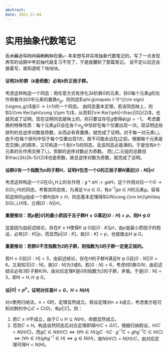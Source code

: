 ```yaml
---
abstract: 
date: 2021-11-04
---
```


# 实用抽象代数笔记

~~丢点最近写的内容刷刷存在感。~~
本来想写非实用抽象代数笔记的，写了一点发现再写的话期中考前抽代就复习不完了，于是就腰斩了那篇笔记。
说不定以后还会接着写，谁知道呢？咕咕咕。

#### 证明$2k$阶群（$k$是奇数）必有$k$阶正规子群。

考虑这样构造一个同态：用任意方式有序化$2k$阶群$G$的元素，将$G$每个元素$g$的左作用看作对$G$中元素的置换$\sigma_g$，则同态$\phi:g\mapsto (-1)^{{\rm sign}(\sigma_g)}$是$G\to \{\pm 1\}$的一个同态。
由同态基本定理，若该同态映上，则$G/{\rm Ker}\phi\cong \{\pm 1\}$，从而$|{\rm Ker}\phi|=\frac{|G|}{2}$，也就完成了证明。现在证明同态是映上的，则只要证存在$g$使得$\phi(g)=-1$。
考虑置换的特殊性质：每个元素$g$只会在各个$\sigma_{g'}$中恰好在每个位置出现一次。现证明这些排列的总逆序对数是奇数，从而必有奇置换，就完成了证明。对于每一对元素$i,j$，由于$i$在每个排列中恰于每个位置出现$1$次，故不可能永远在$j$之前。根据每个元素是否交换$i,j$的顺序，又可构造一个到$\{\pm 1\}$的同态，且该同态必是满的。于是恰有$k$个元素的左作用交换了$i,j$，贡献的逆序对数必为奇数。
而$i,j$二元组的总数目$\frac{2k(2k-1)}{2}$也是奇数，故总逆序对数为奇数，就完成了证明。

#### 设群$G$有一个指数为$n$的子群$H$，证明$H$包含一个$G$的正规子群$N$满足$[G:N]|n!$

考虑这样构造一个$G$在$G/_LH$上的左作用：$g*aH:=gaH$，这个作用对应一个$G\to S(G/_LH)$的同态，考察其同态核，为满足$\forall a\in G$，有$a^{-1}ga\in H$的元素$g$。容易知这样的$g$组成一个群$N$且$N\leq H$，同态基本定理得$G/N\cong {\rm Im}\phi\leq S(G/_LH)$，立得$[G:N]|n!$。

#### 重要推论：若$p$是$|G|$的最小质因子且子群$H\leq G$满足$[G:H]=p$，则$H\unlhd G$

这是因为由前述结论，存在$K\leq H$使得$K\unlhd G$且$[G:K]|p!$，由$p$是最小质因子的假设，必有$[G:K]|p$，而显然$p|[G:K]$，故$[G:K]=p$，也就推出$H\unlhd G$。

#### 重要推论：若群$G$不含指数为$2$的子群，则指数为$3$的子群一定是正规的。

若$H\leq G$且$[G:H]=3$，由前述结论，存在$H$的子群$N$满足$N\unlhd G$且$[G:N]|3!=6$。又易知$3|[G:N]$，故$[G:N]$为$3$或$6$。若$[G:N]=6$，考虑$6$阶群$G/N$，由前述结论必有$3$阶子群$K/N$，由对应定理$K$是$G$的指数为$2$的子群，矛盾。于是$[G:N]=3$，即$N=H,H\unlhd G$。

#### 设$|G|=p^n$，证明对任意$H<G$，$H<N(H)$

对$n$使用归纳法，$n=0$时，定理显然成立。假设定理对$n\leq k$成立，考虑类方程可知对群的中心$C=C(G)$，有$p\big||C|$。则：
1. 若$C\leq H$不成立，由于$C\cup H\subseteq N(H)$，命题显然成立。
2. 否则$C\leq H$。构造自然同态后对应定理即得$H/C< G/C$，根据归纳假设，$H/C< N(H/C)$，而$gC\in N(H/C)\Leftrightarrow(\forall h\in H)(gC\cdot hC\cdot g^{-1}C=ghg^{-1}C\in H/C)$ $\Leftrightarrow(\forall h\in H)(ghg^{-1}\in H)\Leftrightarrow g\in N(H)$，故$N(H/C)=N(H)/C$，由对应定理可得$H<N(H)$。